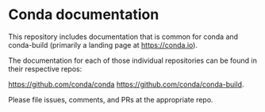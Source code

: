 # Conda documentation


This repository includes documentation that is common for conda and conda-build (primarily a landing page at https://conda.io).

The documentation for each of those individual repositories can be found in their respective repos:

https://github.com/conda/conda
https://github.com/conda/conda-build.

Please file issues, comments, and PRs at the appropriate repo.
